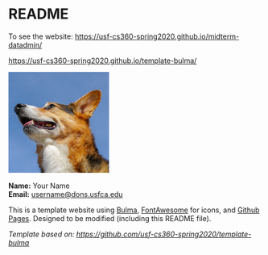 # README

To see the website: https://usf-cs360-spring2020.github.io/midterm-datadmin/

<https://usf-cs360-spring2020.github.io/template-bulma/>

![Profile Image](profile.png)

**Name:** Your Name  
**Email:** <username@dons.usfca.edu>

This is a template website using [Bulma](https://bulma.io/), [FontAwesome](https://origin.fontawesome.com/) for icons, and [Github Pages](). Designed to be modified (including this README file).

*Template based on: <https://github.com/usf-cs360-spring2020/template-bulma>*
